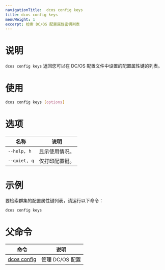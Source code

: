 ```yaml
---
navigationTitle:  dcos config keys
title: dcos config keys
menuWeight: 1
excerpt: 检索 DC/OS 配置属性密钥列表
---
```


# 说明

`dcos config keys` 返回您可以在 DC/OS 配置文件中设置的配置属性键的列表。

# 使用

```bash
dcos config keys [options]
```
# 选项

| 名称 | 说明 |
|---------|-------------|
| `--help, h`   | 显示使用情况。|
| `--quiet, q`   |   仅打印配置键。|

<!--
# 权限
要列出群集的配置键，您的用户帐户必须具有以下权限：
-->
# 示例
要检索群集的配置属性键列表，请运行以下命令：

```bash
dcos config keys
```

# 父命令

| 命令 | 说明 |
|---------|-------------|
| [dcos config](/mesosphere/dcos/cn/2.0/cli/command-reference/dcos-config/) |  管理 DC/OS 配置 |
